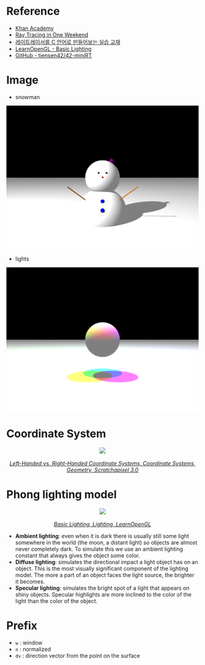 # Reference

- [Khan Academy](https://www.khanacademy.org/computing/pixar/rendering/rendering1/v/rendering-1)
- [Ray Tracing in One Weekend](https://raytracing.github.io/books/RayTracingInOneWeekend.html)
- [레이트레이서를 C 언어로 만들어보는 실습 교재](https://github.com/GaepoMorningEagles/mini_raytracing_in_c)
- [LearnOpenGL - Basic Lighting](https://learnopengl.com/Lighting/Basic-Lighting)
- [GitHub - tjensen42/42-miniRT](https://github.com/tjensen42/42-miniRT)

# Image

- snowman
<p align="center">
  <img src="./asset/snowman.png" />
</p>

- lights
<p align="center">
  <img src="./asset/light.png" />
</p>

# Coordinate System

<p align="center">
  <img src="./asset/rh-coordsys.png" />
</p>

<p align="center">
  <a href="https://www.scratchapixel.com/lessons/mathematics-physics-for-computer-graphics/geometry/coordinate-systems.html">
    <i>Left-Handed vs. Right-Handed Coordinate Systems, Coordinate Systems, Geometry, Scratchapixel 3.0</i>
  </a>
</p>

# Phong lighting model

<p align="center">
  <img src="https://learnopengl.com/img/lighting/basic_lighting_phong.png" />
</p>

<p align="center">
  <a href="https://learnopengl.com/Lighting/Basic-Lighting" />
    <i>Basic Lighting, Lighting, LearnOpenGL</i>
  </a>
</p>

- **Ambient lighting**: even when it is dark there is usually still some light somewhere in the world (the moon, a distant light) so objects are almost never completely dark. To simulate this we use an ambient lighting constant that always gives the object some color.
- **Diffuse lighting**: simulates the directional impact a light object has on an object. This is the most visually significant component of the lighting model. The more a part of an object faces the light source, the brighter it becomes.
- **Specular lighting**: simulates the bright spot of a light that appears on shiny objects. Specular highlights are more inclined to the color of the light than the color of the object.

# Prefix

- `w` : window
- `n` : normalized
- `dv` : direction vector from the point on the surface
